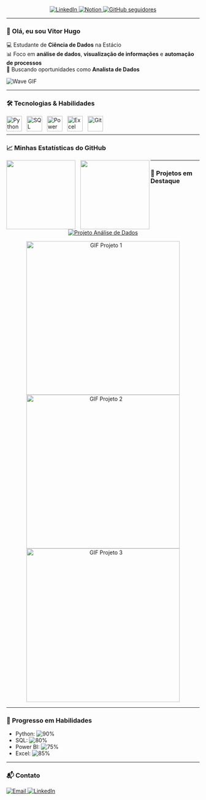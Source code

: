 <p align="center">
    <a href="https://www.linkedin.com/in/vitor-hugo-freire-rodrigues-939330201">
        <img alt="LinkedIn" title="Conecte-se comigo" src="https://custom-icon-badges.demolab.com/badge/LinkedIn-VitorHugo-blue?style=for-the-badge&logo=linkedin&logoColor=white" />
    </a>
    <a href="https://miniature-collard-2d0.notion.site/2556e0b82afb80c480a5cbc704c29348?v=2556e0b82afb80d4959f000c0495b6f2">
        <img alt="Notion" title="Meus projetos e anotações" src="https://custom-icon-badges.demolab.com/badge/Notion-Projetos-black?style=for-the-badge&logo=notion&logoColor=white" />
    </a>
    <a href="https://github.com/vitorhfrodrigues">
        <img alt="GitHub seguidores" title="Me siga no GitHub" src="https://custom-icon-badges.demolab.com/github/followers/vitorhfrodrigues?color=236ad3&labelColor=1155ba&style=for-the-badge&logo=github&label=Seguidores&logoColor=white" />
    </a>
</p>

---

### 👋 Olá, eu sou Vitor Hugo
💻 Estudante de **Ciência de Dados** na Estácio  
📊 Foco em **análise de dados**, **visualização de informações** e **automação de processos**  
🎯 Buscando oportunidades como **Analista de Dados**  

![Wave GIF](https://media.giphy.com/media/hvRJCLFzcasrR4ia7z/giphy.gif)

---

### 🛠 Tecnologias & Habilidades
<p>
<img align="left" alt="Python" title="Python" width="40px" style="padding-right:10px;" src="https://cdn.jsdelivr.net/gh/devicons/devicon/icons/python/python-original.svg" />
<img align="left" alt="SQL" title="SQL" width="40px" style="padding-right:10px;" src="https://cdn.jsdelivr.net/gh/devicons/devicon/icons/mysql/mysql-original.svg" />
<img align="left" alt="Power BI" title="Power BI" width="40px" style="padding-right:10px;" src="https://cdn.jsdelivr.net/gh/devicons/devicon/icons/powerbi/powerbi-original.svg" />
<img align="left" alt="Excel" title="Excel" width="40px" style="padding-right:10px;" src="https://cdn.jsdelivr.net/gh/devicons/devicon/icons/excel/excel-original.svg" />
<img align="left" alt="Git" title="Git" width="40px" style="padding-right:10px;" src="https://cdn.jsdelivr.net/gh/devicons/devicon/icons/git/git-original.svg" />
</p>
<br/><br/>

---

### 📈 Minhas Estatísticas do GitHub
<p>
  <img align="left" height="180" style="padding-right: 10px;" src="https://github-readme-stats.vercel.app/api?username=vitorhfrodrigues&show_icons=true&theme=tokyonight&include_all_commits=true&locale=pt-br" />
  
  <img align="left" height="180" src="https://github-readme-stats.vercel.app/api/top-langs/?username=vitorhfrodrigues&theme=tokyonight&layout=compact&langs_count=8&custom_title=Top%20Linguagens" />
</p>

---

### 🚀 Projetos em Destaque
<p align="center">
<a href="https://miniature-collard-2d0.notion.site/2556e0b82afb80c480a5cbc704c29348?v=2556e0b82afb80d4959f000c0495b6f2">
    <img alt="Projeto Análise de Dados" src="https://img.shields.io/badge/An%C3%A1lise%20de%20Dados-Excel%20e%20Notion-blue?style=for-the-badge&logo=notion" />
</a>
</p>

<p align="center">
<img alt="GIF Projeto 1" src="https://media.giphy.com/media/l0MYt5jPR6QX5pnqM/giphy.gif" width="400" title="Dashboard de Análise de Dados"/>
<img alt="GIF Projeto 2" src="https://media.giphy.com/media/xT0xeJpnrWC4XWblEk/giphy.gif" width="400" title="Automação de Relatórios com Excel"/>
<img alt="GIF Projeto 3" src="https://media.giphy.com/media/3o7TKtnuHOHHUjR38Y/giphy.gif" width="400" title="Dashboard de Projetos no Notion"/>
</p>

---

### 🎯 Progresso em Habilidades
- Python: ![90%](https://img.shields.io/badge/Python-90%25-brightgreen)
- SQL: ![80%](https://img.shields.io/badge/SQL-80%25-yellowgreen)
- Power BI: ![75%](https://img.shields.io/badge/PowerBI-75%25-yellow)
- Excel: ![85%](https://img.shields.io/badge/Excel-85%25-brightgreen)

---

### 📬 Contato
<p>
<a href="mailto:vitorhugofreire1998@gmail.com">
    <img alt="Email" src="https://img.shields.io/badge/Email-vitorhugofreire1998@gmail.com-red?style=for-the-badge&logo=gmail&logoColor=white" />
</a>
<a href="https://www.linkedin.com/in/vitor-hugo-freire-rodrigues-939330201">
    <img alt="LinkedIn" src="https://img.shields.io/badge/LinkedIn-Conecte-se-blue?style=for-the-badge&logo=linkedin&logoColor=white" />
</a>
</p>


